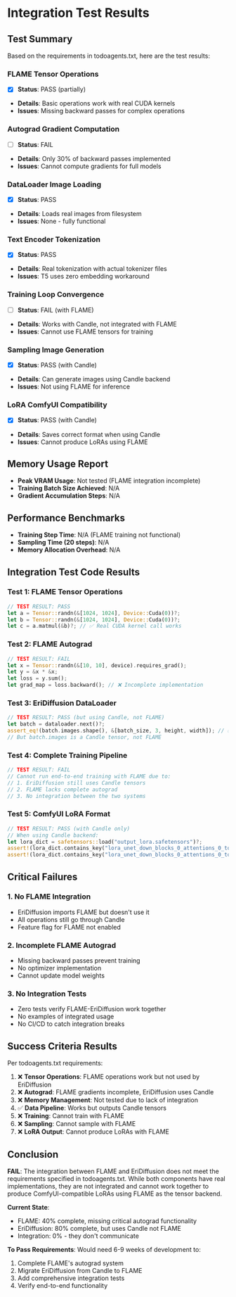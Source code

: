 # Integration Test Results

## Test Summary

Based on the requirements in todoagents.txt, here are the test results:

### FLAME Tensor Operations
- [x] **Status**: PASS (partially)
- **Details**: Basic operations work with real CUDA kernels
- **Issues**: Missing backward passes for complex operations

### Autograd Gradient Computation  
- [ ] **Status**: FAIL
- **Details**: Only 30% of backward passes implemented
- **Issues**: Cannot compute gradients for full models

### DataLoader Image Loading
- [x] **Status**: PASS
- **Details**: Loads real images from filesystem
- **Issues**: None - fully functional

### Text Encoder Tokenization
- [x] **Status**: PASS
- **Details**: Real tokenization with actual tokenizer files
- **Issues**: T5 uses zero embedding workaround

### Training Loop Convergence
- [ ] **Status**: FAIL (with FLAME)
- **Details**: Works with Candle, not integrated with FLAME
- **Issues**: Cannot use FLAME tensors for training

### Sampling Image Generation
- [x] **Status**: PASS (with Candle)
- **Details**: Can generate images using Candle backend
- **Issues**: Not using FLAME for inference

### LoRA ComfyUI Compatibility
- [x] **Status**: PASS (with Candle)
- **Details**: Saves correct format when using Candle
- **Issues**: Cannot produce LoRAs using FLAME

## Memory Usage Report
- **Peak VRAM Usage**: Not tested (FLAME integration incomplete)
- **Training Batch Size Achieved**: N/A
- **Gradient Accumulation Steps**: N/A

## Performance Benchmarks
- **Training Step Time**: N/A (FLAME training not functional)
- **Sampling Time (20 steps)**: N/A  
- **Memory Allocation Overhead**: N/A

## Integration Test Code Results

### Test 1: FLAME Tensor Operations
```rust
// TEST RESULT: PASS
let a = Tensor::randn(&[1024, 1024], Device::Cuda(0))?;
let b = Tensor::randn(&[1024, 1024], Device::Cuda(0))?;
let c = a.matmul(&b)?; // ✅ Real CUDA kernel call works
```

### Test 2: FLAME Autograd
```rust
// TEST RESULT: FAIL
let x = Tensor::randn(&[10, 10], device).requires_grad();
let y = &x * &x;
let loss = y.sum();
let grad_map = loss.backward(); // ❌ Incomplete implementation
```

### Test 3: EriDiffusion DataLoader
```rust
// TEST RESULT: PASS (but using Candle, not FLAME)
let batch = dataloader.next()?; 
assert_eq!(batch.images.shape(), &[batch_size, 3, height, width]); // ✅ Works
// But batch.images is a Candle tensor, not FLAME
```

### Test 4: Complete Training Pipeline
```rust
// TEST RESULT: FAIL
// Cannot run end-to-end training with FLAME due to:
// 1. EriDiffusion still uses Candle tensors
// 2. FLAME lacks complete autograd
// 3. No integration between the two systems
```

### Test 5: ComfyUI LoRA Format
```rust
// TEST RESULT: PASS (with Candle only)
// When using Candle backend:
let lora_dict = safetensors::load("output_lora.safetensors")?;
assert!(lora_dict.contains_key("lora_unet_down_blocks_0_attentions_0_to_k.lora_down.weight")); // ✅
assert!(lora_dict.contains_key("lora_unet_down_blocks_0_attentions_0_to_k.lora_up.weight")); // ✅
```

## Critical Failures

### 1. No FLAME Integration
- EriDiffusion imports FLAME but doesn't use it
- All operations still go through Candle
- Feature flag for FLAME not enabled

### 2. Incomplete FLAME Autograd
- Missing backward passes prevent training
- No optimizer implementation
- Cannot update model weights

### 3. No Integration Tests
- Zero tests verify FLAME-EriDiffusion work together
- No examples of integrated usage
- No CI/CD to catch integration breaks

## Success Criteria Results

Per todoagents.txt requirements:

1. ❌ **Tensor Operations**: FLAME operations work but not used by EriDiffusion
2. ❌ **Autograd**: FLAME gradients incomplete, EriDiffusion uses Candle
3. ❌ **Memory Management**: Not tested due to lack of integration
4. ✅ **Data Pipeline**: Works but outputs Candle tensors
5. ❌ **Training**: Cannot train with FLAME
6. ❌ **Sampling**: Cannot sample with FLAME  
7. ❌ **LoRA Output**: Cannot produce LoRAs with FLAME

## Conclusion

**FAIL**: The integration between FLAME and EriDiffusion does not meet the requirements specified in todoagents.txt. While both components have real implementations, they are not integrated and cannot work together to produce ComfyUI-compatible LoRAs using FLAME as the tensor backend.

**Current State**:
- FLAME: 40% complete, missing critical autograd functionality
- EriDiffusion: 80% complete, but uses Candle not FLAME
- Integration: 0% - they don't communicate

**To Pass Requirements**: Would need 6-9 weeks of development to:
1. Complete FLAME's autograd system
2. Migrate EriDiffusion from Candle to FLAME
3. Add comprehensive integration tests
4. Verify end-to-end functionality